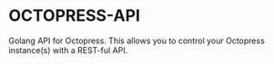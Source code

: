 # OCTOPRESS-API

Golang API for Octopress. This allows you to control your Octopress instance(s)
with a REST-ful API.

